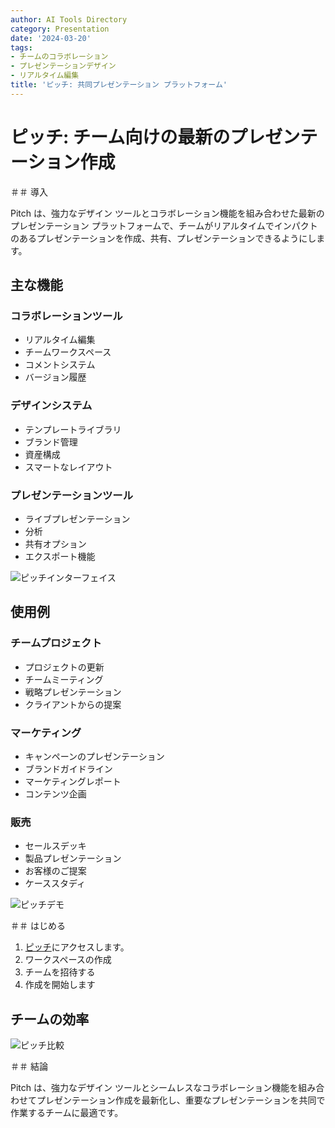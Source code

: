 ```yaml
---
author: AI Tools Directory
category: Presentation
date: '2024-03-20'
tags:
- チームのコラボレーション
- プレゼンテーションデザイン
- リアルタイム編集
title: 'ピッチ: 共同プレゼンテーション プラットフォーム'
---
```


# ピッチ: チーム向けの最新のプレゼンテーション作成

＃＃ 導入

Pitch は、強力なデザイン ツールとコラボレーション機能を組み合わせた最新のプレゼンテーション プラットフォームで、チームがリアルタイムでインパクトのあるプレゼンテーションを作成、共有、プレゼンテーションできるようにします。

## 主な機能

### コラボレーションツール
- リアルタイム編集
- チームワークスペース
- コメントシステム
- バージョン履歴

### デザインシステム
- テンプレートライブラリ
- ブランド管理
- 資産構成
- スマートなレイアウト

### プレゼンテーションツール
- ライブプレゼンテーション
- 分析
- 共有オプション
- エクスポート機能

![ピッチインターフェイス](/imgs/pitch/interface.jpg)

## 使用例

### チームプロジェクト
- プロジェクトの更新
- チームミーティング
- 戦略プレゼンテーション
- クライアントからの提案

### マーケティング
- キャンペーンのプレゼンテーション
- ブランドガイドライン
- マーケティングレポート
- コンテンツ企画

### 販売
- セールスデッキ
- 製品プレゼンテーション
- お客様のご提案
- ケーススタディ

![ピッチデモ](/imgs/pitch/demo.jpg)

＃＃ はじめる

1. [ピッチ](https://pitch.com)にアクセスします。
2. ワークスペースの作成
3. チームを招待する
4. 作成を開始します

## チームの効率

![ピッチ比較](/imgs/pitch/comparison.jpg)

＃＃ 結論

Pitch は、強力なデザイン ツールとシームレスなコラボレーション機能を組み合わせてプレゼンテーション作成を最新化し、重要なプレゼンテーションを共同で作業するチームに最適です。